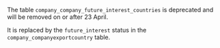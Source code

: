 The table `company_company_future_interest_countries` is deprecated and will be removed on or after 23 April.

It is replaced by the `future_interest` status in the `company_companyexportcountry` table.

